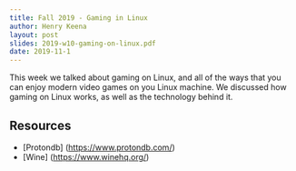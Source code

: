 ```yaml
---
title: Fall 2019 - Gaming in Linux
author: Henry Keena
layout: post
slides: 2019-w10-gaming-on-linux.pdf
date: 2019-11-1
---
```


This week we talked about gaming on Linux, and all of the ways that you can enjoy modern video games on you Linux machine.
We discussed how gaming on Linux works, as well as the technology behind it. 

## Resources

- [Protondb] (https://www.protondb.com/)
- [Wine] (https://www.winehq.org/)
